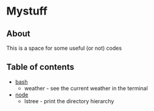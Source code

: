 # Mystuff
## About
This is a space for some useful (or not) codes

## Table of contents
 * [bash](bash)
   * weather - see the current weather in the terminal 
 * [node](node)
   * lstree - print the directory hierarchy
 

